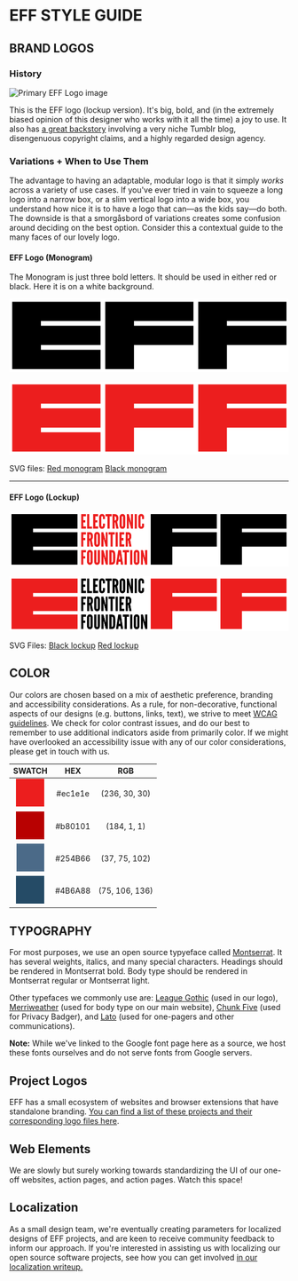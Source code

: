 # EFF STYLE GUIDE

## BRAND LOGOS
### History
![Primary EFF Logo image](https://www.eff.org/files/2018/06/14/eff-logo-lockup-black.png)

This is the EFF logo (lockup version). It's big, bold, and (in the extremely biased opinion of this designer who works with it all the time) a joy to use. It also has [a great backstory](https://www.eff.org/deeplinks/2018/07/effs-new-logo-member-shirt) involving a very niche Tumblr blog, disengenuous copyright claims, and a highly regarded design agency. 

### Variations + When to Use Them
The advantage to having an adaptable, modular logo is that it simply *works* across a variety of use cases. If you've ever tried in vain to squeeze a long logo into a narrow box, or a slim vertical logo into a wide box, you understand how nice it is to have a logo that can—as the kids say—do both. The downside is that a smorgåsbord of variations creates some confusion around deciding on the best option. Consider this a contextual guide to the many faces of our lovely logo. 

#### EFF Logo (Monogram)

The Monogram is just three bold letters. It should be used in either red or black. Here it is on a white background.

![EFF monogram black](logos/EFFbrandguide_BLACKmonogram.png)

![EFF monogram red](logos/EFFbrandguide_REDmonogram.png)

SVG files: 
[Red monogram](logos/EFFbrandguide_BLACKmonogram.svg)
[Black monogram](logos/EFFbrandguide_REDmonogram.svg)

---
#### EFF Logo (Lockup)

![EFF Lockup black](logos/EFFbrandguide_BLACKlockup.png)

![EFF Lockup red](logos/EFFbrandguide_REDlockup.png)

SVG Files: 
[Black lockup](logos/EFFbrandguide_BLACKlockup.svg)
[Red lockup](logos/EFFbrandguide_REDlockup.svg)

## COLOR
Our colors are chosen based on a mix of aesthetic preference, branding and accessibility considerations.
As a rule, for non-decorative, functional aspects of our designs (e.g. buttons, links, text), we strive to meet [WCAG guidelines](https://webaim.org/articles/contrast/). We check for color contrast issues, and do our best to remember to use additional indicators aside from primarily color. If we might have overlooked an accessibility issue with any of our color considerations, please get in touch with us.

|                                                                        SWATCH                                                                       |   HEX   |       RGB      |
|:---------------------------------------------------------------------------------------------------------------------------------------------------:|:-------:|:--------------:|
|   ![EFF_red](https://raw.githubusercontent.com/EFForg/design/master/SWATCH%20PNGS/EFFbrandguide_%23ec1e1e.png?token=AA5Z4FRKRXYKRF3F3I4P3P26OWEUS)  | #ec1e1e |  (236, 30, 30) |
|  ![dark red](https://raw.githubusercontent.com/EFForg/design/master/SWATCH%20PNGS/EFFbrandguide_%23b80101.png?token=AA5Z4FVAB2AZDGLVOFXCKPS6OWGKA)  | #b80101 |   (184, 1, 1)  |
|    ![blue](https://raw.githubusercontent.com/EFForg/design/master/SWATCH%20PNGS/EFFbrandguide_%234B6A88.png?token=AA5Z4FVX3XENK3G7KB553WK6OWGMG)    | #254B66 | (37, 75, 102)  |
|  ![dark blue](https://raw.githubusercontent.com/EFForg/design/master/SWATCH%20PNGS/EFFbrandguide_%23254B66.png?token=AA5Z4FUDGBAU7DQFEL6LF3C6OWGMM) | #4B6A88 | (75, 106, 136) |

## TYPOGRAPHY

For most purposes, we use an open source typyeface called [Montserrat](https://fonts.google.com/specimen/Montserrat). It has several weights, italics, and many special characters. Headings should be rendered in Montserrat bold. Body type should be rendered in Montserrat regular or Montserrat light.

Other typefaces we commonly use are: [League Gothic](https://www.theleagueofmoveabletype.com/league-gothic) (used in our logo), [Merriweather](https://fonts.google.com/specimen/Merriweather) (used for body type on our main website), [Chunk Five](https://www.fontsquirrel.com/fonts/chunkfive) (used for Privacy Badger), and [Lato](https://fonts.google.com/specimen/Lato) (used for one-pagers and other communications).

**Note:** While we've linked to the Google font page here as a source, we host these fonts ourselves and do not serve fonts from Google servers. 

## Project Logos
EFF has a small ecosystem of websites and browser extensions that have standalone branding. [You can find a list of these projects and their corresponding logo files here](https://github.com/EFForg/design/blob/master/logos/logos.md). 

## Web Elements
We are slowly but surely working towards standardizing the UI of our one-off websites, action pages, and action pages. Watch this space! 

## Localization
As a small design team, we're eventually creating parameters for localized designs of EFF projects, and are keen to receive community feedback to inform our approach. If you're interested in assisting us with localizing our open source software projects, see how you can get involved [in our localization writeup.](https://github.com/EFForg/design/blob/master/L10N.md)

